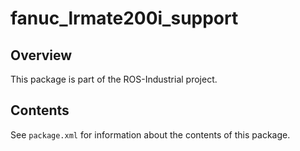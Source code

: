 # fanuc_lrmate200i_support

## Overview

This package is part of the ROS-Industrial project.

## Contents

See `package.xml` for information about the contents of this package.
